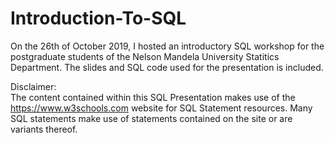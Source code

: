 # Introduction-To-SQL

On the 26th of October 2019, I hosted an introductory SQL workshop for the postgraduate students of the Nelson Mandela University Statitics Department. The slides and SQL code used for the presentation is included.

Disclaimer:\
The content contained within this SQL Presentation makes use of the  https://www.w3schools.com website for SQL Statement resources. Many SQL statements make use of statements contained on the site or are variants thereof.
